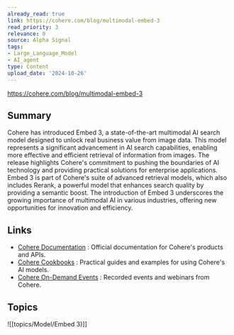 ```yaml
---
already_read: true
link: https://cohere.com/blog/multimodal-embed-3
read_priority: 3
relevance: 0
source: Alpha Signal
tags:
- Large_Language_Model
- AI_agent
type: Content
upload_date: '2024-10-26'
---
```


https://cohere.com/blog/multimodal-embed-3
## Summary

Cohere has introduced Embed 3, a state-of-the-art multimodal AI search model designed to unlock real business value from image data. This model represents a significant advancement in AI search capabilities, enabling more effective and efficient retrieval of information from images. The release highlights Cohere's commitment to pushing the boundaries of AI technology and providing practical solutions for enterprise applications. Embed 3 is part of Cohere's suite of advanced retrieval models, which also includes Rerank, a powerful model that enhances search quality by providing a semantic boost. The introduction of Embed 3 underscores the growing importance of multimodal AI in various industries, offering new opportunities for innovation and efficiency.
## Links

- [Cohere Documentation](https://docs.cohere.com/) : Official documentation for Cohere's products and APIs.
- [Cohere Cookbooks](https://docs.cohere.com/page/cookbooks) : Practical guides and examples for using Cohere's AI models.
- [Cohere On-Demand Events](https://events.cohere.com/on-demand/) : Recorded events and webinars from Cohere.

## Topics

![[topics/Model/Embed 3)]]